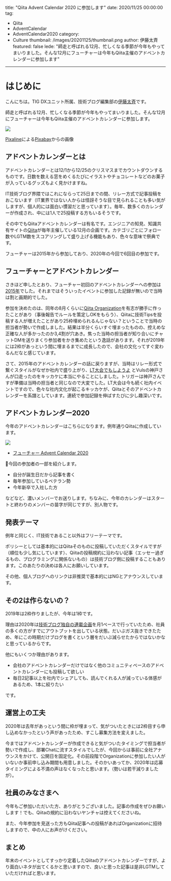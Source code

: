 title: "Qiita Advent Calendar 2020 に参加します"
date: 2020/11/25 00:00:00
tag:
  - Qiita
  - AdventCalendar
  - AdventCalendar2020
category:
  - Culture
thumbnail: /images/20201125/thumbnail.png
author: 伊藤太斉
featured: false
lede: "師走と呼ばれる12月、忙しくなる季節が今年もやってまいりました。そんな12月にフューチャーは今年もQiita主催のアドベントカレンダーに参加します"
---
# はじめに

こんにちは。TIG DXユニット所属、技術ブログ編集部の[伊藤太斉](https://twitter.com/kaedemalu)です。

師走と呼ばれる12月、忙しくなる季節が今年もやってまいりました。そんな12月にフューチャーは今年もQiita主催のアドベントカレンダーに参加します。

![](/images/20201125/advent-calendar-1865325_1280.png)

<a href="https://pixabay.com/ja/users/pixaline-1569622/?utm_source=link-attribution&amp;utm_medium=referral&amp;utm_campaign=image&amp;utm_content=1865325">Pixaline</a>による<a href="https://pixabay.com/ja/?utm_source=link-attribution&amp;utm_medium=referral&amp;utm_campaign=image&amp;utm_content=1865325">Pixabay</a>からの画像


## アドベントカレンダーとは

アドベントカレンダーとは12/1から12/25のクリスマスまでカウントダウンするものです。日数を数える窓をめくるたびにイラストやチョコレートなどのお菓子が入っているグッズもよく見かけますね。

IT技術ブログ界隈ではこれにならって25日までの間、リレー方式で記事投稿をおこないます（IT業界ではない人からは怪訝そうな目で見られることも多い気がしますが、個人的には面白い慣習だと思っています）。毎年、数多くのカレンダーが作成され、中には1人で25投稿する方もいるそうです。

その中でもQiitaアドベントカレンダーは有名です。エンジニアの知見、知識共有サイトの[Qiita](https://qiita.com/)が毎年主催している12月の企画です。カテゴリごとにフォロー数やLGTM数をスコアリングして盛り上げる機能もあり、色々な意味で祭典です。

フューチャーは2015年から参加しており、2020年の今回で6回目の参加です。

## フューチャーとアドベントカレンダー

さきほど申したとおり、フューチャー初回のアドベントカレンダーへの参加は[2015年](https://qiita.com/advent-calendar/2015/future)でした。それまではそういったイベントに参加した記録が無いので当時は割と画期的でした。

参加を決めたのは、同年の8月くらいに[Qiita Organization](https://qiita.com/organizations/future)を有志が勝手に作ったことがあり（事後報告でルールを策定しOKをもらう）、Qiitaに技術Tipsを投稿する人が増えたことがあり25枠埋められるんじゃない？ということで当時の担当者が勢いで作成しました。結果は半分くらいすぐ埋まったものの、控えめな正確な人が多かったのか3,4割が穴あき。焦った当時の担当者が知り合いにチャットDMを送りまくり参加者をかき集めたという逸話があります。それが2019年には2枠があっという間に埋まるまでに成長したので、会社の文化ってすぐ変わるんだなと感じています。

さて、2015年のアドベントカレンダーの話に戻りますが、当時はリレー形式で繋ぐスタイルがなぜか社内で盛り上がり、[LT大会でもしようよ](https://future-architect.github.io/articles/20160217/) とVulsの神戸さんが口走ったのをキッカケに本当にやることにしました。トリガーは神戸さんですが準備は当時の担当者と同じなので大変でした。LT大会は今も続く社内イベントですので、色々な社内文化が起こるキッカケが、Qiitaとそのアドベントカレンダーを系譜としています。連続で参加記録を伸ばすたびに少し趣深いです。


## アドベントカレンダー2020

今年のアドベントカレンダーはこちらになります。例年通りQiitaに作成しています。

![](/images/20201125/image.png)

* [フューチャー Advent Calendar 2020](https://qiita.com/advent-calendar/2020/future)

今回の参加者の一部を紹介します。

- 自分が誕生日だから記事を書く
- 毎年参加しているベテラン勢
- 今年新卒で入社した方

などなど、濃いメンバーでお送りします。ちなみに、今年のカレンダーはスタートと終わりのメンバーの苗字が同じですが、別人物です。


## 発表テーマ

例年と同じく、IT技術であること以外はフリーテーマです。

ポリシーとしては基本的にはQiitaそのものに投稿していただくスタイルですが（順位も少し気にしています）、Qiitaの投稿規約に沿わない記事（エッセー過ぎるもの、プログラミングに関係ないもの）は技術ブログ側に投稿することもあります。このあたりの決めは各人にお願いしています。

その他、個人ブログへのリンクは非推奨で基本的にはNGとアナウンスしています。


## その2は作らないの？

2019年は2枠作りましたが、今年は1枠です。

理由は2020年は[技術ブログ独自の連載企画](https://future-architect.github.io/articles/20200908/)を月1ペースで行っていたため、社員の多くの方がすでにアウトプットを出している状態。だいぶガス抜きできたため、年にこの時期だけブログを書くという層をだいぶ減らせたからではないかなと思っているからです。

他にもいくつか理由があります。

* 会社のアドベントカレンダーだけではなく他のコミュニティベースのアドベントカレンダーにも投稿して欲しい
* 毎日2記事以上を社内でシェアしても、読んでくれる人が減っている体感があるため、1本に絞りたい

です。


## 運営上の工夫

2020年は去年があっという間に枠が埋まって、気がついたときには2枠目すら申し込めなかったという声があったため、すこし募集方法を変えました。

今まではアドベントカレンダーが作成できると気がついたタイミングで担当者が勢いで作成し、部署Chatに流すスタイルでしたが、今回からは事前に全社アナウンスをかけて、公開日を固定化。その前段階でOrganizationに参加したい人がいないか事前申し込み期間も用意しました。そのかいあってか、2020年は応募タイミングによる不満の声はなくなったと思います。（勢いは若干減りましたが）。


## 社員のみなさまへ

今年もご参加いただいた方、ありがとうございました。記事の作成をぜひお願いします！でも、Qiitaの規約に沿わないヤンチャは控えてくださいね。

また、今年参加を見送った方もQiita記事への投稿があればOrganizationに招待しますので、中の人にお声がけください。

## まとめ

年末のイベントとしてすっかり定着したQiitaのアドベントカレンダーですが、より面白いネタが出てくるかと思いますので、良いと思った記事は是非LGTMしていただければと思います。


